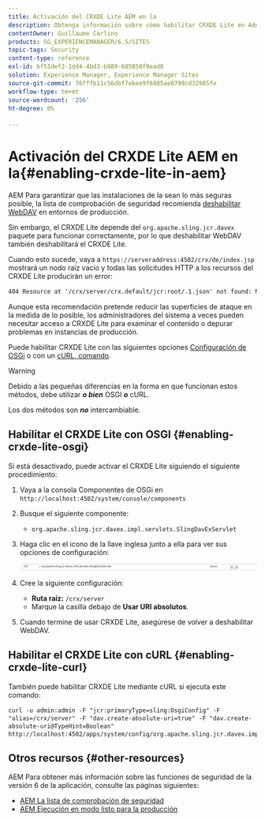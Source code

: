 ```yaml
---
title: Activación del CRXDE Lite AEM en la
description: Obtenga información sobre cómo habilitar CRXDE Lite en Adobe Experience Manager.
contentOwner: Guillaume Carlino
products: SG_EXPERIENCEMANAGER/6.5/SITES
topic-tags: Security
content-type: reference
exl-id: bf51def2-1dd4-4bd3-b989-685058f0ead8
solution: Experience Manager, Experience Manager Sites
source-git-commit: 76fffb11c56dbf7ebee9f6805ae0799cd32985fe
workflow-type: tm+mt
source-wordcount: '256'
ht-degree: 0%

---
```


# Activación del CRXDE Lite AEM en la{#enabling-crxde-lite-in-aem}

AEM Para garantizar que las instalaciones de la sean lo más seguras posible, la lista de comprobación de seguridad recomienda [deshabilitar WebDAV](/help/sites-administering/security-checklist.md#disable-webdav) en entornos de producción.

Sin embargo, el CRXDE Lite depende del `org.apache.sling.jcr.davex` paquete para funcionar correctamente, por lo que deshabilitar WebDAV también deshabilitará el CRXDE Lite.

Cuando esto sucede, vaya a `https://serveraddress:4502/crx/de/index.jsp` mostrará un nodo raíz vacío y todas las solicitudes HTTP a los recursos del CRXDE Lite producirán un error:

```xml
404 Resource at '/crx/server/crx.default/jcr:root/.1.json' not found: No resource found
```

Aunque esta recomendación pretende reducir las superficies de ataque en la medida de lo posible, los administradores del sistema a veces pueden necesitar acceso a CRXDE Lite para examinar el contenido o depurar problemas en instancias de producción.

Puede habilitar CRXDE Lite con las siguientes opciones [Configuración de OSGi](#enabling-crxde-lite-osgi) o con un [cURL, comando](#enabling-crxde-lite-curl).

>[!WARNING]
>
>Debido a las pequeñas diferencias en la forma en que funcionan estos métodos, debe utilizar ***o bien*** OSGI ***o*** cURL.
>
>Los dos métodos son ***no*** intercambiable.

## Habilitar el CRXDE Lite con OSGI {#enabling-crxde-lite-osgi}

Si está desactivado, puede activar el CRXDE Lite siguiendo el siguiente procedimiento:

1. Vaya a la consola Componentes de OSGi en `http://localhost:4502/system/console/components`
1. Busque el siguiente componente:

   * `org.apache.sling.jcr.davex.impl.servlets.SlingDavExServlet`

1. Haga clic en el icono de la llave inglesa junto a ella para ver sus opciones de configuración:

   ![chlimage_1-80](assets/chlimage_1-80a.png)

1. Cree la siguiente configuración:

   * **Ruta raíz:** `/crx/server`
   * Marque la casilla debajo de **Usar URI absolutos**.

1. Cuando termine de usar CRXDE Lite, asegúrese de volver a deshabilitar WebDAV.

## Habilitar el CRXDE Lite con cURL {#enabling-crxde-lite-curl}

También puede habilitar CRXDE Lite mediante cURL si ejecuta este comando:

```shell
curl -u admin:admin -F "jcr:primaryType=sling:OsgiConfig" -F "alias=/crx/server" -F "dav.create-absolute-uri=true" -F "dav.create-absolute-uri@TypeHint=Boolean" http://localhost:4502/apps/system/config/org.apache.sling.jcr.davex.impl.servlets.SlingDavExServlet
```

## Otros recursos {#other-resources}

AEM Para obtener más información sobre las funciones de seguridad de la versión 6 de la aplicación, consulte las páginas siguientes:

* [AEM La lista de comprobación de seguridad](/help/sites-administering/security-checklist.md)
* [AEM Ejecución en modo listo para la producción](/help/sites-administering/production-ready.md)
